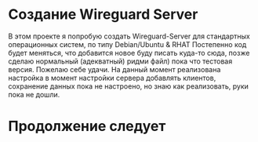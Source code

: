 # Создание Wireguard Server
В этом проекте я попробую создать Wireguard-Server для стандартных операционных систем, по типу Debian/Ubuntu & RHAT
Постепенно код будет меняться, что добавится новое буду писать куда-то сюда, позже сделаю нормальный (адекватный) ридми файл) пока что тестовая версия. Пожелаю себе удачи.
На данный момент реализована настройка в момент настройки сервера добавлять клиентов, сохранение данных пока не настроено, но знаю как реализовать, руки пока не дошли.

# Продолжение следует